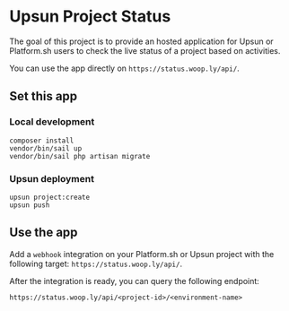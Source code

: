 # Upsun Project Status

The goal of this project is to provide an hosted application for Upsun or Platform.sh users to check the live status of a project based on activities.

You can use the app directly on `https://status.woop.ly/api/`. 

## Set this app

### Local development

```
composer install
vendor/bin/sail up
vendor/bin/sail php artisan migrate
```

### Upsun deployment

```
upsun project:create
upsun push
```

## Use the app

Add a `webhook` integration on your Platform.sh or Upsun project with the following target: `https://status.woop.ly/api/`.

After the integration is ready, you can query the following endpoint:

`https://status.woop.ly/api/<project-id>/<environment-name>`